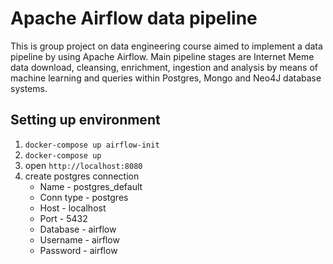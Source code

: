 # Apache Airflow data pipeline
This is group project on data engineering course aimed to implement a data pipeline by using Apache Airflow. Main pipeline stages are Internet Meme data download, cleansing, enrichment, ingestion and analysis by means of machine learning and queries within Postgres, Mongo and Neo4J database systems.
## Setting up environment
1) `docker-compose up airflow-init`
2) `docker-compose up`
3) open `http://localhost:8080`
4) create postgres connection
    * Name - postgres_default
    * Conn type - postgres
    * Host - localhost
    * Port - 5432
    * Database - airflow
    * Username - airflow
    * Password - airflow
